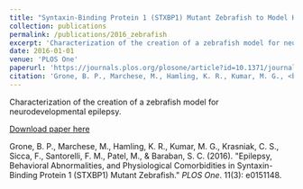 ```yaml
---
title: "Syntaxin-Binding Protein 1 (STXBP1) Mutant Zebrafish to Model Human Neurodevelopmental Disease."
collection: publications
permalink: /publications/2016_zebrafish
excerpt: 'Characterization of the creation of a zebrafish model for neurodevelopmental epilepsy'
date: 2016-01-01
venue: 'PLOS One'
paperurl: 'https://journals.plos.org/plosone/article?id=10.1371/journal.pone.0151148'
citation: 'Grone, B. P., Marchese, M., Hamling, K. R., Kumar, M. G., <b>Krasniak, C. S.</b>, Sicca, F., Santorelli, F. M., Patel, M., & Baraban, S. C. (2016). &quot;Epilepsy, Behavioral Abnormalities, and Physiological Comorbidities in Syntaxin-Binding Protein 1 (STXBP1) Mutant Zebrafish.&quot; <i>PLOS One</i>. 11(3): e0151148.'
---
```

Characterization of the creation of a zebrafish model for neurodevelopmental epilepsy.

[Download paper here](http://cskrasniak.github.io/files/STXBP1.pdf)

Grone, B. P., Marchese, M., Hamling, K. R., Kumar, M. G., Krasniak, C. S., Sicca, F., Santorelli, F. M., Patel, M., & Baraban, S. C. (2016). "Epilepsy, Behavioral Abnormalities, and Physiological Comorbidities in Syntaxin-Binding Protein 1 (STXBP1) Mutant Zebrafish." <i>PLOS One</i>. 11(3): e0151148.